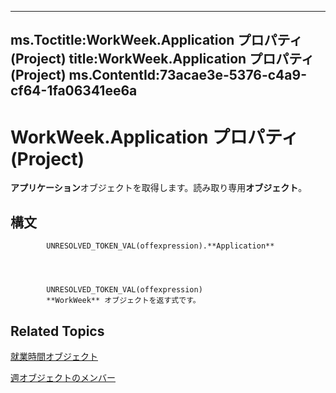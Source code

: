 

---
ms.Toctitle:WorkWeek.Application プロパティ (Project)
title:WorkWeek.Application プロパティ (Project)
ms.ContentId:73acae3e-5376-c4a9-cf64-1fa06341ee6a
---
# WorkWeek.Application プロパティ (Project)




**アプリケーション**オブジェクトを取得します。読み取り専用**オブジェクト**。

## 構文

            UNRESOLVED_TOKEN_VAL(offexpression).**Application**




            UNRESOLVED_TOKEN_VAL(offexpression)
            **WorkWeek** オブジェクトを返す式です。



## Related Topics

[就業時間オブジェクト](d2dc3a0a-a869-2675-5e1c-971157a9d499.md)

[週オブジェクトのメンバー](05d0ffdd-dd3d-a2e6-210b-b62071345b17.md)




